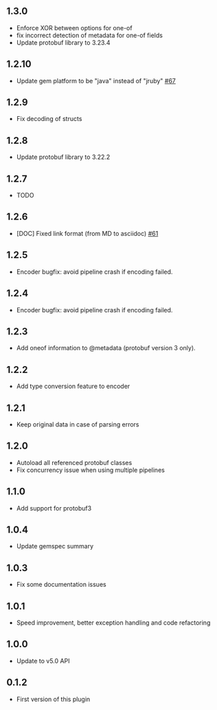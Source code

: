 ## 1.3.0
  - Enforce XOR between options for one-of
  - fix incorrect detection of metadata for one-of fields
  - Update protobuf library to 3.23.4

## 1.2.10
  - Update gem platform to be "java" instead of "jruby" [#67](https://github.com/logstash-plugins/logstash-codec-protobuf/pull/67)

## 1.2.9
  - Fix decoding of structs

## 1.2.8
  - Update protobuf library to 3.22.2

## 1.2.7
  - TODO

## 1.2.6
  - [DOC] Fixed link format (from MD to asciidoc) [#61](https://github.com/logstash-plugins/logstash-codec-protobuf/pull/61)

## 1.2.5
  - Encoder bugfix: avoid pipeline crash if encoding failed.

## 1.2.4
  - Encoder bugfix: avoid pipeline crash if encoding failed.

## 1.2.3
  - Add oneof information to @metadata (protobuf version 3 only).

## 1.2.2
  - Add type conversion feature to encoder

## 1.2.1
  - Keep original data in case of parsing errors

## 1.2.0
  - Autoload all referenced protobuf classes
  - Fix concurrency issue when using multiple pipelines

## 1.1.0
  - Add support for protobuf3

## 1.0.4
  - Update gemspec summary

## 1.0.3
  - Fix some documentation issues

## 1.0.1
 - Speed improvement, better exception handling and code refactoring

## 1.0.0
 - Update to v5.0 API

## 0.1.2
 - First version of this plugin
